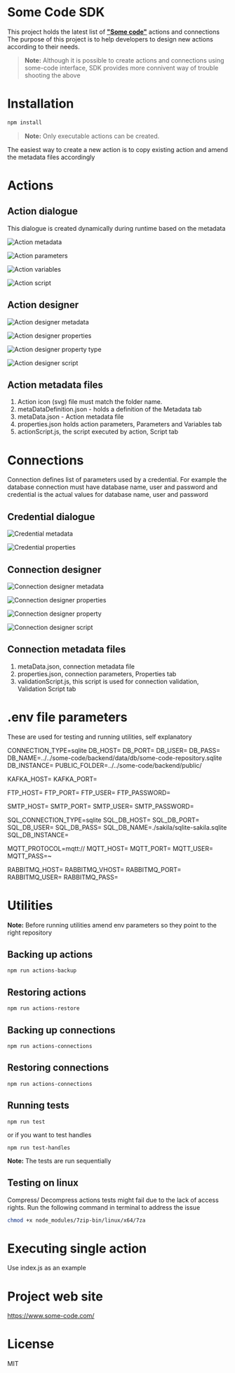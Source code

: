 # Some Code SDK

This project holds the latest list of **["Some code"](https://www.some-code.com/)** actions and connections
The purpose of this project is to help developers to design new actions according to their needs.

> **Note:** Although it is possible to create actions and connections using some-code interface, SDK provides more connivent way of trouble shooting the above

# Installation

```bash
npm install
```

> **Note:** Only executable actions can be created.

The easiest way to create a new action is to copy existing action and amend the metadata files accordingly

# Actions

## Action dialogue

This dialogue is created dynamically during runtime based on the metadata

![Action metadata](images/action-metadata.png)

![Action parameters](images/action-parameters.png)

![Action variables](images/action-variables.png)

![Action script](images/action-script.png)

## Action designer

![Action designer metadata](images/action-designer-metadata.png)

![Action designer properties](images/action-designer-properties.png)

![Action designer property type](images/action-designer-property-type.png)

![Action designer script](images/action-designer-script.png)

## Action metadata files

1. Action icon (svg) file must match the folder name.
2. metaDataDefinition.json - holds a definition of the Metadata tab
3. metaData.json - Action metadata file
4. properties.json holds action parameters, Parameters and Variables tab
5. actionScript.js, the script executed by action, Script tab

# Connections

Connection defines list of parameters used by a credential. For example the database connection must have database name, user and password and credential is the actual values for database name, user and password

## Credential dialogue

![Credential metadata](images/credential-metadata.png)

![Credential properties](images/credential-properties.png)

## Connection designer

![Connection designer metadata](images/connection-designer-metadata.png)

![Connection designer properties](images/connection-designer-properties.png)

![Connection designer property](images/connection-designer-property.png)

![Connection designer script](images/connection-designer-script.png)

## Connection metadata files

1. metaData.json, connection metadata file
2. properties.json, connection parameters, Properties tab
3. validationScript.js, this script is used for connection validation, Validation Script tab

# .env file parameters

These are used for testing and running utilities, self explanatory

CONNECTION_TYPE=sqlite
DB_HOST=
DB_PORT=
DB_USER=
DB_PASS=
DB_NAME=../../some-code/backend/data/db/some-code-repository.sqlite
DB_INSTANCE=
PUBLIC_FOLDER=../../some-code/backend/public/

KAFKA_HOST=
KAFKA_PORT=

FTP_HOST=
FTP_PORT=
FTP_USER=
FTP_PASSWORD=

SMTP_HOST=
SMTP_PORT=
SMTP_USER=
SMTP_PASSWORD=

SQL_CONNECTION_TYPE=sqlite
SQL_DB_HOST=
SQL_DB_PORT=
SQL_DB_USER=
SQL_DB_PASS=
SQL_DB_NAME=./sakila/sqlite-sakila.sqlite
SQL_DB_INSTANCE=

MQTT_PROTOCOL=mqtt://
MQTT_HOST=
MQTT_PORT=
MQTT_USER=
MQTT_PASS=~

RABBITMQ_HOST=
RABBITMQ_VHOST=
RABBITMQ_PORT=
RABBITMQ_USER=
RABBITMQ_PASS=

# Utilities

**Note:** Before running utilities amend env parameters so they point to the right repository

## Backing up actions

```
npm run actions-backup
```

## Restoring actions

```
npm run actions-restore
```

## Backing up connections

```
npm run actions-connections
```

## Restoring connections

```
npm run actions-connections
```

## Running tests

```
npm run test
```

or if you want to test handles

```
npm run test-handles
```

**Note:** The tests are run sequentially

## Testing on linux

Compress/ Decompress actions tests might fail due to the lack of access rights.
Run the following command in terminal to address the issue

```bash
chmod +x node_modules/7zip-bin/linux/x64/7za
```

# Executing single action

Use index.js as an example

# Project web site

https://www.some-code.com/

# License

MIT
